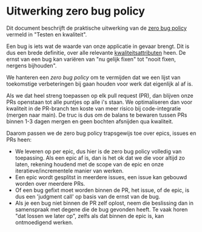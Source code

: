 # Uitwerking zero bug policy

Dit document beschrijft de praktische uitwerking van de [zero bug policy](/documentatie/ontwikkelproces/testen-en-kwaliteit.md#zero-bug-policy) vermeld in "Testen en kwaliteit".

Een bug is iets wat de waarde van onze applicatie in gevaar brengt. Dit is dus een brede definitie, over alle relevante [kwaliteitsattributen](/documentatie/ontwikkelproces/testen-en-kwaliteit.md#kwaliteitsattributen) heen. De ernst van een bug kan variëren van "nu gelijk fixen" tot "nooit fixen, nergens bijhouden".

We hanteren een *zero bug policy* om te vermijden dat we een lijst van toekomstige verbeteringen bij gaan houden voor werk dat eigenlijk al af is.

Als we dat heel streng toepassen op elk pull request (PR), dan blijven onze PRs openstaan tot alle puntjes op alle i's staan. We optimaliseren dan voor kwaliteit in de PR-branch ten koste van meer risico bij code-integratie (mergen naar main). De truc is dus om de balans te bewaren tussen PRs binnen 1-3 dagen mergen en geen bochten afsnijden qua kwaliteit.

Daarom passen we de zero bug policy trapsgewijs toe over epics, issues en PRs heen:

- We leveren op per epic, dus hier is de zero bug policy volledig van toepassing. Als een epic af is, dan is het ok dat we die voor altijd zo laten, rekening houdend met de scope van de epic en onze iteratieve/incrementele manier van werken.
- Een epic wordt gesplitst in meerdere issues, een issue kan gebouwd worden over meerdere PRs.
- Of een bug gefixt moet worden binnen de PR, het issue, of de epic, is dus een 'judgment call' op basis van de ernst van de bug.
- Als je een bug niet binnen de PR zelf oplost, neem die beslissing dan in samenspraak met degene die de bug gevonden heeft. Te vaak horen "dat lossen we later op", zelfs als dat binnen de epic is, kan ontmoedigend werken.

